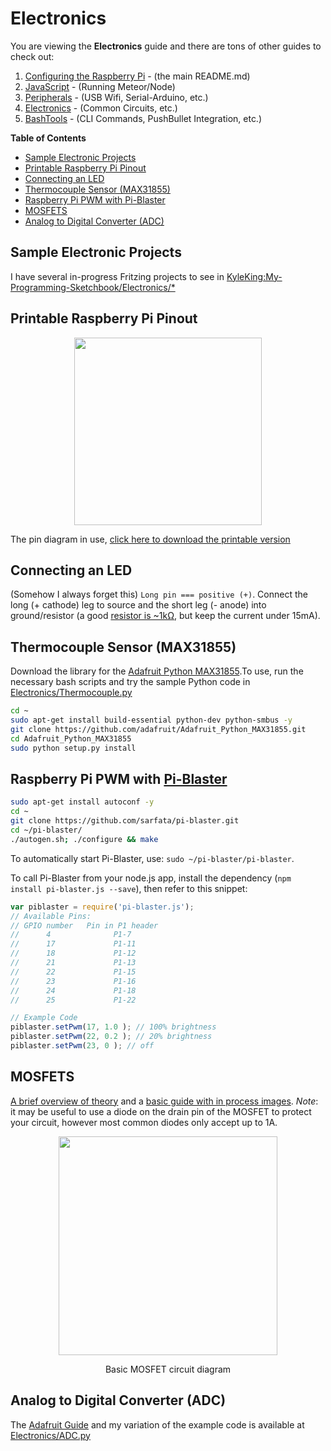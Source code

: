 # Electronics

You are viewing the **Electronics** guide and there are tons of other guides to check out:

1. [Configuring the Raspberry Pi](https://github.com/KyleKing/Another_Raspberry_Pi_Guide) - (the main README.md)
2. [JavaScript](JavaScript.md) - (Running Meteor/Node)
3. [Peripherals](Peripherals.md) - (USB Wifi, Serial-Arduino, etc.)
4. [Electronics](Electronics.md) - (Common Circuits, etc.)
5. [BashTools](BashTools.md) - (CLI Commands, PushBullet Integration, etc.)

**Table of Contents**

<!-- MarkdownTOC depth="6" autolink="true" bracket="round" -->

- [Sample Electronic Projects](#sample-electronic-projects)
- [Printable Raspberry Pi Pinout](#printable-raspberry-pi-pinout)
- [Connecting an LED](#connecting-an-led)
- [Thermocouple Sensor \(MAX31855\)](#thermocouple-sensor-max31855)
- [Raspberry Pi PWM with Pi-Blaster](#raspberry-pi-pwm-with-pi-blaster)
- [MOSFETS](#mosfets)
- [Analog to Digital Converter \(ADC\)](#analog-to-digital-converter-adc)

<!-- /MarkdownTOC -->

## Sample Electronic Projects

I have several in-progress Fritzing projects to see in [KyleKing:My-Programming-Sketchbook/Electronics/*](https://github.com/KyleKing/My-Programming-Sketchbook/tree/master/Electronics/)

## Printable Raspberry Pi Pinout

<p align="center">
  <img width="300px" height=auto src="https://www.splitbrain.org/_media/blog/2015-03/gpio.jpg?w=200&tok=ee4ac3">
</p>

The pin diagram in use, [click here to download the printable version](https://github.com/splitbrain/rpibplusleaf)

## Connecting an LED

(Somehow I always forget this) `Long pin === positive (+)`. Connect the long (+ cathode) leg to source and the short leg (- anode) into ground/resistor (a good [resistor is ~1kΩ](http://www.ladyada.net/learn/arduino/lesson3.html), but keep the current under 15mA).

## Thermocouple Sensor (MAX31855)

Download the library for the [Adafruit Python MAX31855](https://github.com/adafruit/Adafruit_Python_MAX31855).To use, run the necessary bash scripts and try the sample Python code in [Electronics/Thermocouple.py](Electronics/Thermocouple.py)

```bash
cd ~
sudo apt-get install build-essential python-dev python-smbus -y
git clone https://github.com/adafruit/Adafruit_Python_MAX31855.git
cd Adafruit_Python_MAX31855
sudo python setup.py install
```

## Raspberry Pi PWM with [Pi-Blaster](https://github.com/sarfata/pi-blaster)

```bash
sudo apt-get install autoconf -y
cd ~
git clone https://github.com/sarfata/pi-blaster.git
cd ~/pi-blaster/
./autogen.sh; ./configure && make
```

To automatically start Pi-Blaster, use: `sudo ~/pi-blaster/pi-blaster`.

To call Pi-Blaster from your node.js app, install the dependency (`npm install pi-blaster.js --save`), then refer to this snippet:

```js
var piblaster = require('pi-blaster.js');
// Available Pins:
// GPIO number   Pin in P1 header
//      4              P1-7
//      17             P1-11
//      18             P1-12
//      21             P1-13
//      22             P1-15
//      23             P1-16
//      24             P1-18
//      25             P1-22

// Example Code
piblaster.setPwm(17, 1.0 ); // 100% brightness
piblaster.setPwm(22, 0.2 ); // 20% brightness
piblaster.setPwm(23, 0 ); // off
```

## MOSFETS

[A brief overview of theory](http://blog.oscarliang.net/how-to-use-mosfet-beginner-tutorial/) and a [basic guide with in process images](http://aruljohn.com/blog/raspberrypi-christmas-lights-rgb-led/). *Note*: it may be useful to use a diode on the drain pin of the MOSFET to protect your circuit, however most common diodes only accept up to 1A.

<p align="center">
  <img width="350px" height=auto src="http://aruljohn.com/blog/pix/ChristmasRGBLEDLights_aruljohn.png">
</p>
<p align="center">Basic MOSFET circuit diagram</p>

## Analog to Digital Converter (ADC)

The [Adafruit Guide](https://learn.adafruit.com/reading-a-analog-in-and-controlling-audio-volume-with-the-raspberry-pi?view=all) and my variation of the example code is available at [Electronics/ADC.py](Electronics/ADC.py)
